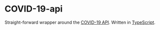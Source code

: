 # COVID-19-api
Straight-forward wrapper around the [COVID-19 API](https://covid19api.com). Written in [TypeScript](https://www.typescriptlang.org).
